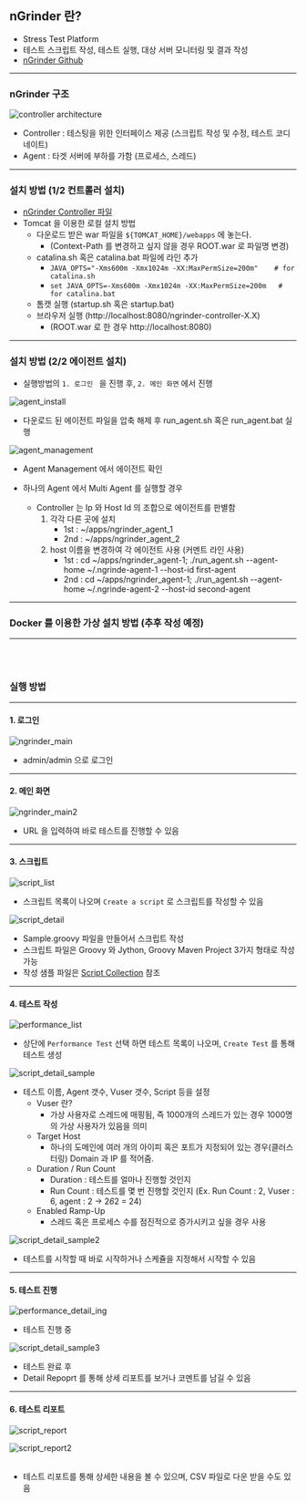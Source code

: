 ## nGrinder 란?
- Stress Test Platform
- 테스트 스크립트 작성, 테스트 실행, 대상 서버 모니터링 및 결과 작성
- [nGrinder Github](https://github.com/naver/ngrinder)
***
### nGrinder 구조

![controller architecture](https://raw.githubusercontent.com/wiki/naver/ngrinder/assets/Architecture-29bb2.png)
- Controller : 테스팅을 위한 인터페이스 제공 (스크립트 작성 및 수정, 테스트 코디네이트)
- Agent : 타겟 서버에 부하를 가함 (프로세스, 스레드)
***
### 설치 방법 (1/2 컨트롤러 설치)
- [nGrinder Controller 파일](https://github.com/naver/ngrinder/releases)
- Tomcat 을 이용한 로컬 설치 방법
  * 다운로드 받은 war 파일을 `${TOMCAT_HOME}/webapps` 에 놓는다. 
    + (Context-Path 를 변경하고 싶지 않을 경우 ROOT.war 로 파일명 변경)
  * catalina.sh 혹은 catalina.bat 파일에 라인 추가
    + ``` JAVA_OPTS="-Xms600m -Xmx1024m -XX:MaxPermSize=200m"    # for catalina.sh ```
    + ``` set JAVA_OPTS=-Xms600m -Xmx1024m -XX:MaxPermSize=200m   # for catalina.bat ```
  * 톰캣 실행 (startup.sh 혹은 startup.bat)
  * 브라우저 실행 (http://localhost:8080/ngrinder-controller-X.X)
    + (ROOT.war 로 한 경우 http://localhost:8080)      

***
### 설치 방법 (2/2 에이전트 설치)
- 실행방법의 `1. 로그인 ` 을 진행 후, `2. 메인 화면` 에서 진행

![agent_install](https://github.com/ysjune/study/blob/master/%ED%99%98%EA%B2%BD%EC%84%A4%EC%A0%95/%EB%B6%80%ED%95%98%ED%85%8C%EC%8A%A4%ED%8A%B8/resources/agent_install.png)  

- 다운로드 된 에이전트 파일을 압축 해제 후 run_agent.sh 혹은 run_agent.bat 실행  

![agent_management](https://github.com/ysjune/study/blob/master/%ED%99%98%EA%B2%BD%EC%84%A4%EC%A0%95/%EB%B6%80%ED%95%98%ED%85%8C%EC%8A%A4%ED%8A%B8/resources/agnet_management.PNG)  

- Agent Management 에서 에이전트 확인    

- 하나의 Agent 에서 Multi Agent 를 실행할 경우
  * Controller 는 Ip 와 Host Id 의 조합으로 에이전트를 판별함
    1. 각각 다른 곳에 설치
       + 1st : ~/apps/ngrinder_agent_1
       + 2nd : ~/apps/ngrinder_agent_2
    2. host 이름을 변경하여 각 에이전트 사용 (커멘트 라인 사용)
       + 1st : cd ~/apps/ngrinder_agent-1; ./run_agent.sh --agent-home ~/.ngrinde-agent-1 --host-id first-agent
       + 2nd : cd ~/apps/ngrinder_agent-1; ./run_agent.sh --agent-home ~/.ngrinde-agent-2 --host-id second-agent

***
### Docker 를 이용한 가상 설치 방법 (추후 작성 예정)  
***
</br></br>
### 실행 방법  
***
#### 1. 로그인  

![ngrinder_main](https://github.com/ysjune/study/blob/master/%ED%99%98%EA%B2%BD%EC%84%A4%EC%A0%95/%EB%B6%80%ED%95%98%ED%85%8C%EC%8A%A4%ED%8A%B8/resources/ngrinder_main.PNG)

 - admin/admin 으로 로그인

***
#### 2. 메인 화면

![ngrinder_main2](https://github.com/ysjune/study/blob/master/%ED%99%98%EA%B2%BD%EC%84%A4%EC%A0%95/%EB%B6%80%ED%95%98%ED%85%8C%EC%8A%A4%ED%8A%B8/resources/ngrinder_main2.PNG)

 - URL 을 입력하여 바로 테스트를 진행할 수 있음

***
#### 3. 스크립트

![script_list](https://github.com/ysjune/study/blob/master/%ED%99%98%EA%B2%BD%EC%84%A4%EC%A0%95/%EB%B6%80%ED%95%98%ED%85%8C%EC%8A%A4%ED%8A%B8/resources/script_list.PNG)

 - 스크립트 목록이 나오며 `Create a script` 로 스크립트를 작성할 수 있음


![script_detail](https://github.com/ysjune/study/blob/master/%ED%99%98%EA%B2%BD%EC%84%A4%EC%A0%95/%EB%B6%80%ED%95%98%ED%85%8C%EC%8A%A4%ED%8A%B8/resources/script_detail.PNG)


- Sample.groovy 파일을 만들어서 스크립트 작성
- 스크립트 파일은 Groovy 와 Jython, Groovy Maven Project 3가지 형태로 작성 가능
- 작성 샘플 파일은 [Script Collection](https://github.com/naver/ngrinder/wiki/Script-Collection) 참조

***
#### 4. 테스트 작성

![performance_list](https://github.com/ysjune/study/blob/master/%ED%99%98%EA%B2%BD%EC%84%A4%EC%A0%95/%EB%B6%80%ED%95%98%ED%85%8C%EC%8A%A4%ED%8A%B8/resources/performance_list.PNG)

- 상단에 `Performance Test` 선택 하면 테스트 목록이 나오며, `Create Test` 를 통해 테스트 생성

![script_detail_sample](https://github.com/ysjune/study/blob/master/%ED%99%98%EA%B2%BD%EC%84%A4%EC%A0%95/%EB%B6%80%ED%95%98%ED%85%8C%EC%8A%A4%ED%8A%B8/resources/script_detail(sample).PNG)

- 테스트 이름, Agent 갯수, Vuser 갯수, Script 등을 설정
  + Vuser 란?
    * 가상 사용자로 스레드에 매핑됨, 즉 1000개의 스레드가 있는 경우 1000명의 가상 사용자가 있음을 의미
  + Target Host
    * 하나의 도메인에 여러 개의 아이피 혹은 포트가 지정되어 있는 경우(클러스터링) Domain 과 IP 를 적어줌.
  + Duration / Run Count
    * Duration : 테스트를 얼마나 진행할 것인지
    * Run Count : 테스트를 몇 번 진행할 것인지 (Ex. Run Count : 2, Vuser : 6, agent : 2 -> 2*6*2 = 24)
  + Enabled Ramp-Up
    * 스레드 혹은 프로세스 수를 점진적으로 증가시키고 싶을 경우 사용


![script_detail_sample2](https://github.com/ysjune/study/blob/master/%ED%99%98%EA%B2%BD%EC%84%A4%EC%A0%95/%EB%B6%80%ED%95%98%ED%85%8C%EC%8A%A4%ED%8A%B8/resources/script_detail(sample2).PNG)

- 테스트를 시작할 때 바로 시작하거나 스케쥴을 지정해서 시작할 수 있음  

***
#### 5. 테스트 진행

![performance_detail_ing](https://github.com/ysjune/study/blob/master/%ED%99%98%EA%B2%BD%EC%84%A4%EC%A0%95/%EB%B6%80%ED%95%98%ED%85%8C%EC%8A%A4%ED%8A%B8/resources/performance_detail(ing).PNG)


- 테스트 진행 중  


![script_detail_sample3](https://github.com/ysjune/study/blob/master/%ED%99%98%EA%B2%BD%EC%84%A4%EC%A0%95/%EB%B6%80%ED%95%98%ED%85%8C%EC%8A%A4%ED%8A%B8/resources/script_detail(sample3).PNG)


- 테스트 완료 후
- Detail Repoprt 를 통해 상세 리포트를 보거나 코멘트를 남길 수 있음

***
#### 6. 테스트 리포트

![script_report](https://github.com/ysjune/study/blob/master/%ED%99%98%EA%B2%BD%EC%84%A4%EC%A0%95/%EB%B6%80%ED%95%98%ED%85%8C%EC%8A%A4%ED%8A%B8/resources/script_report.PNG)

![script_report2](https://github.com/ysjune/study/blob/master/%ED%99%98%EA%B2%BD%EC%84%A4%EC%A0%95/%EB%B6%80%ED%95%98%ED%85%8C%EC%8A%A4%ED%8A%B8/resources/script_report2.PNG)
<br/>
<br/>
- 테스트 리포트를 통해 상세한 내용을 볼 수 있으며, CSV 파일로 다운 받을 수도 있음


